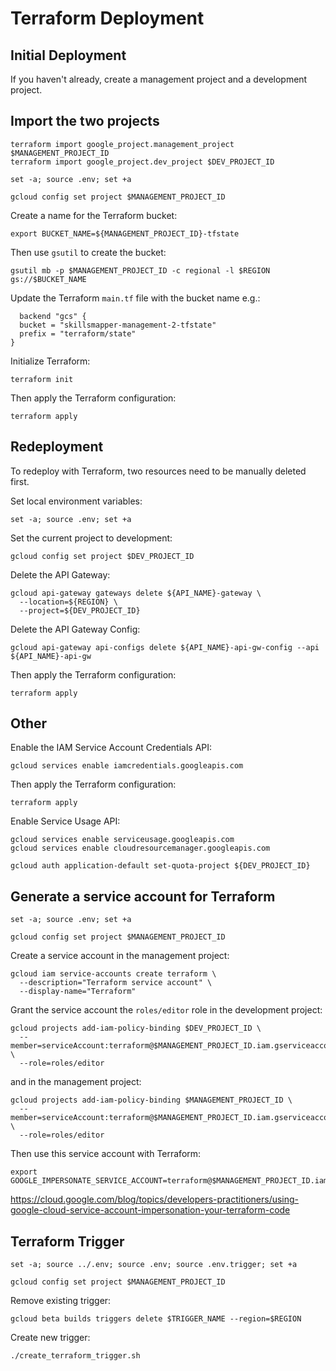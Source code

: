 # Terraform Deployment

## Initial Deployment

If you haven't already, create a management project and a development project.

## Import the two projects

```shell
terraform import google_project.management_project $MANAGEMENT_PROJECT_ID
terraform import google_project.dev_project $DEV_PROJECT_ID
```

```shell
set -a; source .env; set +a
```

```shell
gcloud config set project $MANAGEMENT_PROJECT_ID
```

Create a name for the Terraform bucket:

```shell
export BUCKET_NAME=${MANAGEMENT_PROJECT_ID}-tfstate
```

Then use `gsutil` to create the bucket:

```shell
gsutil mb -p $MANAGEMENT_PROJECT_ID -c regional -l $REGION gs://$BUCKET_NAME
```

Update the Terraform `main.tf` file with the bucket name e.g.:

```hcl
  backend "gcs" {
  bucket = "skillsmapper-management-2-tfstate"
  prefix = "terraform/state"
}
```

Initialize Terraform:

```shell
terraform init
```

Then apply the Terraform configuration:

```shell
terraform apply
```

## Redeployment

To redeploy with Terraform, two resources need to be manually deleted first.

Set local environment variables:

```shell
set -a; source .env; set +a
```

Set the current project to development:

```shell
gcloud config set project $DEV_PROJECT_ID
```

Delete the API Gateway:

```shell
gcloud api-gateway gateways delete ${API_NAME}-gateway \
  --location=${REGION} \
  --project=${DEV_PROJECT_ID}
```

Delete the API Gateway Config:

```shell
gcloud api-gateway api-configs delete ${API_NAME}-api-gw-config --api ${API_NAME}-api-gw
```

Then apply the Terraform configuration:

```shell
terraform apply
```

## Other

Enable the IAM Service Account Credentials API:

```shell
gcloud services enable iamcredentials.googleapis.com
```

Then apply the Terraform configuration:

```shell
terraform apply
```

Enable Service Usage API:

```shell
gcloud services enable serviceusage.googleapis.com
gcloud services enable cloudresourcemanager.googleapis.com
```

```shell
gcloud auth application-default set-quota-project ${DEV_PROJECT_ID}
```

## Generate a service account for Terraform

```shell
set -a; source .env; set +a
```

```shell
gcloud config set project $MANAGEMENT_PROJECT_ID
```

Create a service account in the management project:

```shell
gcloud iam service-accounts create terraform \
  --description="Terraform service account" \
  --display-name="Terraform"
```

Grant the service account the `roles/editor` role in the development project:

```shell
gcloud projects add-iam-policy-binding $DEV_PROJECT_ID \
  --member=serviceAccount:terraform@$MANAGEMENT_PROJECT_ID.iam.gserviceaccount.com \
  --role=roles/editor
```
and in the management project:

```shell
gcloud projects add-iam-policy-binding $MANAGEMENT_PROJECT_ID \
  --member=serviceAccount:terraform@$MANAGEMENT_PROJECT_ID.iam.gserviceaccount.com \
  --role=roles/editor
```
Then use this service account with Terraform:

```shell
export GOOGLE_IMPERSONATE_SERVICE_ACCOUNT=terraform@$MANAGEMENT_PROJECT_ID.iam.gserviceaccount.com
```
https://cloud.google.com/blog/topics/developers-practitioners/using-google-cloud-service-account-impersonation-your-terraform-code

## Terraform Trigger

```shell
set -a; source ../.env; source .env; source .env.trigger; set +a
```

```shell
gcloud config set project $MANAGEMENT_PROJECT_ID
```

Remove existing trigger:

```shell
gcloud beta builds triggers delete $TRIGGER_NAME --region=$REGION
```

Create new trigger:

```shell
./create_terraform_trigger.sh
```

